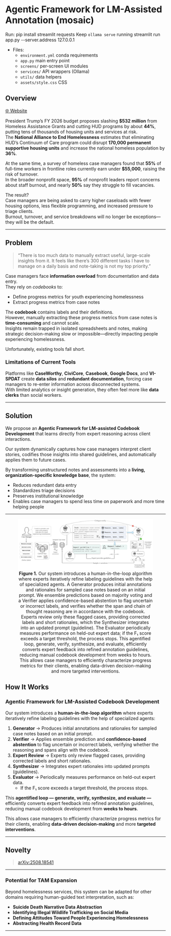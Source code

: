 # Agentic Framework for LM-Assisted Annotation (mosaic)

Run:
pip install streamlit requests
Keep `ollama serve` running 
streamlit run app.py --server.address 127.0.0.1


- Files:
  - `environment.yml` conda requirements
  - `app.py` main entry point
  - `screens/` per-screen UI modules
  - `services/` API wrappers (Ollama)
  - `utils/` data helpers
  - `assets/style.css` CSS



## Overview
[🌐 Website](https://mosaic-ai-spotlight.lovable.app/)


President Trump’s FY 2026 budget proposes slashing **$532 million** from Homeless Assistance Grants and cutting HUD programs by about **44%**, putting tens of thousands of housing units and services at risk.  
The **National Alliance to End Homelessness** estimates that eliminating HUD’s Continuum of Care program could disrupt **170,000 permanent supportive housing units** and increase the national homeless population by **36%**.

At the same time, a survey of homeless case managers found that **55%** of full-time workers in frontline roles currently earn under **$55,000**, raising the risk of turnover.  
In the broader nonprofit space, **95%** of nonprofit leaders report concerns about staff burnout, and nearly **50%** say they struggle to fill vacancies.

The result?  
Case managers are being asked to carry higher caseloads with fewer housing options, less flexible programming, and increased pressure to triage clients.  
Burnout, turnover, and service breakdowns will no longer be exceptions—they will be the default.

---

## Problem

> “There is too much data to manually extract useful, large-scale insights from it. It feels like there’s 300 different tasks I have to manage on a daily basis and note-taking is not my top priority.”

Case managers face **information overload** from documentation and data entry.  
They rely on *codebooks* to:

- Define progress metrics for youth experiencing homelessness  
- Extract progress metrics from case notes  

The **codebook** contains labels and their definitions.  
However, manually extracting these progress metrics from case notes is **time-consuming** and cannot scale.  
Insights remain trapped in isolated spreadsheets and notes, making strategic decision-making slow or impossible—directly impacting people experiencing homelessness.

Unfortunately, existing tools fall short.

### Limitations of Current Tools

Platforms like **CaseWorthy**, **CiviCore**, **Casebook**, **Google Docs**, and **VI-SPDAT** create **data silos** and **redundant documentation**, forcing case managers to re-enter information across disconnected systems.  
With limited analytics or insight generation, they often feel more like **data clerks** than social workers.

---

## Solution

We propose an **Agentic Framework for LM-assisted Codebook Development** that learns directly from expert reasoning across client interactions.

Our system dynamically captures how case managers interpret client stories, codifies those insights into shared guidelines, and automatically applies them to future cases.

By transforming unstructured notes and assessments into a **living, organization-specific knowledge base**, the system:

- Reduces redundant data entry  
- Standardizes triage decisions  
- Preserves institutional knowledge  
- Enables case managers to spend less time on paperwork and more time helping people  

---

<figure align="center">
  <img src="Hackathon.001.png" alt="Agentic Framework for LM-assisted Codebook Development" width="700"/>
  <figcaption><b>Figure 1.</b> Our system introduces a human-in-the-loop algorithm where experts iteratively refine labeling guidelines with the help of specialized agents. A Generator produces initial annotations and rationales for sampled case notes based on an initial prompt. We ensemble predictions based on majority voting and a Verifier applies confidence-based abstention to flag uncertain or incorrect labels, and verifies whether the span and chain of thought reasoning are in accordance with the codebook. Experts review only these flagged cases, providing corrected labels and short rationales, which the Synthesizer integrates into an updated prompt (guideline). The Evaluator periodically measures performance on held-out expert data; if the F₁ score exceeds a target threshold, the process stops. This agentified loop, generate, verify, synthesize, and evaluate, efficiently converts expert feedback into refined annotation guidelines, reducing manual codebook development from weeks to hours. This allows case managers to efficiently characterize progress metrics for their clients, enabling data-driven decision-making and more targeted interventions. </figcaption>
</figure>

## How It Works

### Agentic Framework for LM-Assisted Codebook Development

Our system introduces a **human-in-the-loop algorithm** where experts iteratively refine labeling guidelines with the help of specialized agents:

1. **Generator** → Produces initial annotations and rationales for sampled case notes based on an initial prompt.  
2. **Verifier** → Applies ensemble prediction and **confidence-based abstention** to flag uncertain or incorrect labels, verifying whether the reasoning and spans align with the codebook.  
3. **Expert Review** → Experts only review flagged cases, providing corrected labels and short rationales.  
4. **Synthesizer** → Integrates expert rationales into updated prompts (guidelines).  
5. **Evaluator** → Periodically measures performance on held-out expert data.  
   - If the F₁ score exceeds a target threshold, the process stops.  

This **agentified loop — generate, verify, synthesize, and evaluate —** efficiently converts expert feedback into refined annotation guidelines, reducing manual codebook development from **weeks to hours**.

This allows case managers to efficiently characterize progress metrics for their clients, enabling **data-driven decision-making** and more **targeted interventions**.

---

## Novelty

> [arXiv:2508.18541](https://arxiv.org/abs/2508.18541)


---

### Potential for TAM Expansion

Beyond homelessness services, this system can be adapted for other domains requiring human-guided text interpretation, such as:

- **Suicide Death Narrative Data Abstraction**  
- **Identifying Illegal Wildlife Trafficking on Social Media**  
- **Defining Attitudes Toward People Experiencing Homelessness**  
- **Abstracting Health Record Data**

---